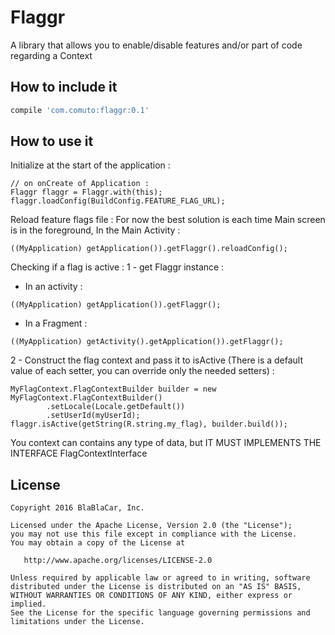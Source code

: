 # Flaggr

A library that allows you to enable/disable features and/or part of code regarding a Context

## How to include it

```groovy
compile 'com.comuto:flaggr:0.1'
```

## How to use it 

Initialize at the start of the application :

```
// on onCreate of Application :
Flaggr flaggr = Flaggr.with(this);
flaggr.loadConfig(BuildConfig.FEATURE_FLAG_URL);
```

Reload feature flags file :
For now the best solution is each time Main screen is in the foreground, In the Main Activity : 
```
((MyApplication) getApplication()).getFlaggr().reloadConfig();
```

Checking if a flag is active :
1 - get Flaggr instance :

  * In an activity : 
```
((MyApplication) getApplication()).getFlaggr();
```
  
  * In a Fragment : 
```
((MyApplication) getActivity().getApplication()).getFlaggr();
```

2 - Construct the flag context and pass it to isActive (There is a default value of each setter, you can override only the needed setters) : 
```
MyFlagContext.FlagContextBuilder builder = new MyFlagContext.FlagContextBuilder()
        .setLocale(Locale.getDefault())
        .setUserId(myUserId);
flaggr.isActive(getString(R.string.my_flag), builder.build());
```
You context can contains any type of data, but IT MUST IMPLEMENTS THE INTERFACE FlagContextInterface

## License
```
Copyright 2016 BlaBlaCar, Inc.

Licensed under the Apache License, Version 2.0 (the "License");
you may not use this file except in compliance with the License.
You may obtain a copy of the License at

   http://www.apache.org/licenses/LICENSE-2.0

Unless required by applicable law or agreed to in writing, software
distributed under the License is distributed on an "AS IS" BASIS,
WITHOUT WARRANTIES OR CONDITIONS OF ANY KIND, either express or implied.
See the License for the specific language governing permissions and
limitations under the License.
```




